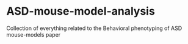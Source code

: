 # ASD-mouse-model-analysis
Collection of everything related to the Behavioral phenotyping of ASD mouse-models paper
